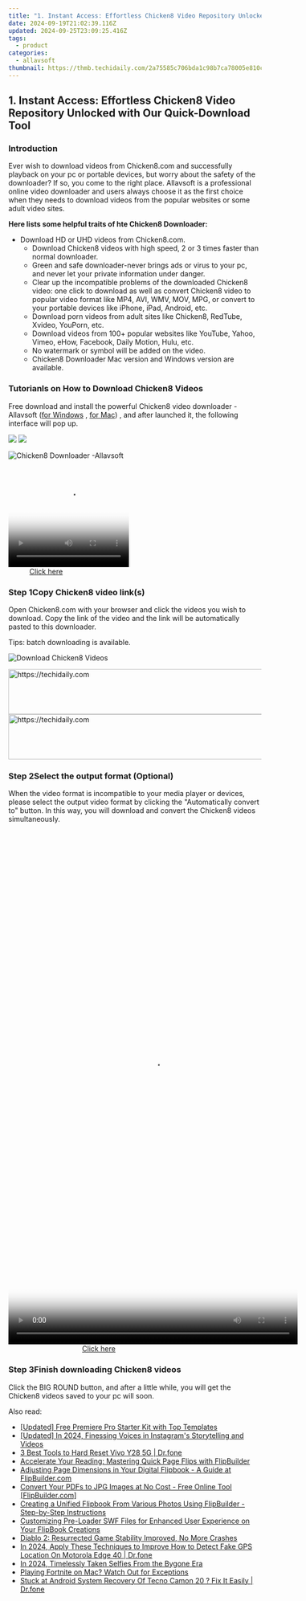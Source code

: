 ```yaml
---
title: "1. Instant Access: Effortless Chicken8 Video Repository Unlocked with Our Quick-Download Tool"
date: 2024-09-19T21:02:39.116Z
updated: 2024-09-25T23:09:25.416Z
tags:
  - product
categories:
  - allavsoft
thumbnail: https://thmb.techidaily.com/2a75585c706bda1c98b7ca78005e810cc4fa04565ec0bfaa1522a3466ddc9fcb.jpg
---
```


## 1. Instant Access: Effortless Chicken8 Video Repository Unlocked with Our Quick-Download Tool

### Introduction

Ever wish to download videos from Chicken8.com and successfully playback on your pc or portable devices, but worry about the safety of the downloader? If so, you come to the right place. Allavsoft is a professional online video downloader and users always choose it as the first choice when they needs to download videos from the popular websites or some adult video sites.

**Here lists some helpful traits of hte Chicken8 Downloader:**

* Download HD or UHD videos from Chicken8.com.  
   * Download Chicken8 videos with high speed, 2 or 3 times faster than normal downloader.  
   * Green and safe downloader-never brings ads or virus to your pc, and never let your private information under danger.  
   * Clear up the incompatible problems of the downloaded Chicken8 video: one click to download as well as convert Chicken8 video to popular video format like MP4, AVI, WMV, MOV, MPG, or convert to your portable devices like iPhone, iPad, Android, etc.  
   * Download porn videos from adult sites like Chicken8, RedTube, Xvideo, YouPorn, etc.  
   * Download videos from 100+ popular websites like YouTube, Yahoo, Vimeo, eHow, Facebook, Daily Motion, Hulu, etc.  
   * No watermark or symbol will be added on the video.  
   * Chicken8 Downloader Mac version and Windows version are available.

### Tutorianls on How to Download Chicken8 Videos

Free download and install the powerful Chicken8 video downloader - Allavsoft ([for Windows](https://tools.techidaily.com/allavsoft/products/) , [for Mac](https://tools.techidaily.com/allavsoft/products/)) , and after launched it, the following interface will pop up.

[![](https://www.allavsoft.com/how-to/../images/how-to/free-download-win.jpg)](https://tools.techidaily.com/allavsoft/products/) [![](https://www.allavsoft.com/how-to/../images/how-to/free-download-mac.jpg)](https://tools.techidaily.com/allavsoft/products/)

![Chicken8 Downloader -Allavsoft](https://www.allavsoft.com/how-to/../images/allavsoft/screen-shot-600.jpg)

<!-- affiliate ads begin -->
<span id="1304647">
					<video width="240" height="200" style="cursor:pointer"
           poster="//a.impactradius-go.com/display-clicktoplayimage/1304647.png"
           onclick="if(!this.playClicked){this.play();this.setAttribute('controls',true);this.playClicked=true;}">
	   <source src="//a.impactradius-go.com/display-ad/15852-1304647">
	   <img src="//a.impactradius-go.com/display-clicktoplayimage/1304647.png" style="border: none; height: 100%; width: 100%; object-fit: contain">
	</video>
	<div style="width:150px;text-align:center"><a href="javascript:window.open(decodeURIComponent('https%3A%2F%2Fthefitville.pxf.io%2Fc%2F5597632%2F1304647%2F15852'), '_blank');void(0);">Click here</a></div>
</span>
<img height="0" width="0" src="https://imp.pxf.io/i/5597632/1304647/15852" style="position:absolute;visibility:hidden;" border="0" />
<!-- affiliate ads end -->

### Step 1Copy Chicken8 video link(s)

Open Chicken8.com with your browser and click the videos you wish to download. Copy the link of the video and the link will be automatically pasted to this downloader.

Tips: batch downloading is available.

![Download Chicken8 Videos](https://www.allavsoft.com/how-to/../images/how-to/chicken8-downloader/download-chicken8-videos.jpg)

<!-- affiliate ads begin -->
<a href="https://aligracehair.sjv.io/c/5597632/2027195/19272" target="_top" id="2027195">
  <img src="//a.impactradius-go.com/display-ad/19272-2027195" border="0" alt="https://techidaily.com" width="728" height="90"/>
</a>
<img height="0" width="0" src="https://aligracehair.sjv.io/i/5597632/2027195/19272" style="position:absolute;visibility:hidden;" border="0" />
<!-- affiliate ads end -->

<!-- affiliate ads begin -->
<a href="https://imp.i110150.net/c/5597632/798165/11305" target="_top" id="798165">
  <img src="//a.impactradius-go.com/display-ad/11305-798165" border="0" alt="https://techidaily.com" width="728" height="90"/>
</a>
<img height="0" width="0" src="https://imp.i110150.net/i/5597632/798165/11305" style="position:absolute;visibility:hidden;" border="0" />
<!-- affiliate ads end -->

### Step 2Select the output format (Optional)

When the video format is incompatible to your media player or devices, please select the output video format by clicking the "Automatically convert to" button. In this way, you will download and convert the Chicken8 videos simultaneously.

<!-- affiliate ads begin -->
<span id="2127886">
					<video width="576" height="1024" style="cursor:pointer"
           poster="//a.impactradius-go.com/display-clicktoplayimage/2127886.png"
           onclick="if(!this.playClicked){this.play();this.setAttribute('controls',true);this.playClicked=true;}">
	   <source src="//a.impactradius-go.com/display-ad/18498-2127886">
	   <img src="//a.impactradius-go.com/display-clicktoplayimage/2127886.png" style="border: none; height: 100%; width: 100%; object-fit: contain">
	</video>
	<div style="width:360px;text-align:center"><a href="javascript:window.open(decodeURIComponent('https%3A%2F%2Funicoeye.pxf.io%2Fc%2F5597632%2F2127886%2F18498'), '_blank');void(0);">Click here</a></div>
</span>
<img height="0" width="0" src="https://imp.pxf.io/i/5597632/2127886/18498" style="position:absolute;visibility:hidden;" border="0" />
<!-- affiliate ads end -->

### Step 3Finish downloading Chicken8 videos

Click the BIG ROUND button, and after a little while, you will get the Chicken8 videos saved to your pc will soon.

<ins class="adsbygoogle"
     style="display:block"
     data-ad-format="autorelaxed"
     data-ad-client="ca-pub-7571918770474297"
     data-ad-slot="1223367746"></ins>

<ins class="adsbygoogle"
     style="display:block"
     data-ad-client="ca-pub-7571918770474297"
     data-ad-slot="8358498916"
     data-ad-format="auto"
     data-full-width-responsive="true"></ins>

<span class="atpl-alsoreadstyle">Also read:</span>
<div><ul>
<li><a href="https://some-techniques.techidaily.com/updated-free-premiere-pro-starter-kit-with-top-templates/"><u>[Updated] Free Premiere Pro Starter Kit with Top Templates</u></a></li>
<li><a href="https://instagram-videos.techidaily.com/updated-in-2024-finessing-voices-in-instagrams-storytelling-and-videos/"><u>[Updated] In 2024, Finessing Voices in Instagram's Storytelling and Videos</u></a></li>
<li><a href="https://phone-solutions.techidaily.com/3-best-tools-to-hard-reset-vivo-y28-5g-drfone-by-drfone-reset-android-reset-android/"><u>3 Best Tools to Hard Reset Vivo Y28 5G | Dr.fone</u></a></li>
<li><a href="https://fox-ssl.techidaily.com/accelerate-your-reading-mastering-quick-page-flips-with-flipbuilder/"><u>Accelerate Your Reading: Mastering Quick Page Flips with FlipBuilder</u></a></li>
<li><a href="https://fox-ssl.techidaily.com/adjusting-page-dimensions-in-your-digital-flipbook-a-guide-at-flipbuildercom/"><u>Adjusting Page Dimensions in Your Digital Flipbook - A Guide at FlipBuilder.com</u></a></li>
<li><a href="https://fox-ssl.techidaily.com/convert-your-pdfs-to-jpg-images-at-no-cost-free-online-tool-flipbuildercom/"><u>Convert Your PDFs to JPG Images at No Cost - Free Online Tool [FlipBuilder.com]</u></a></li>
<li><a href="https://fox-ssl.techidaily.com/creating-a-unified-flipbook-from-various-photos-using-flipbuilder-step-by-step-instructions/"><u>Creating a Unified Flipbook From Various Photos Using FlipBuilder - Step-by-Step Instructions</u></a></li>
<li><a href="https://fox-ssl.techidaily.com/customizing-pre-loader-swf-files-for-enhanced-user-experience-on-your-flipbook-creations/"><u>Customizing Pre-Loader SWF Files for Enhanced User Experience on Your FlipBook Creations</u></a></li>
<li><a href="https://win-blog.techidaily.com/1723013807911-diablo-2-resurrected-game-stability-improved-no-more-crashes/"><u>Diablo 2: Resurrected Game Stability Improved, No More Crashes</u></a></li>
<li><a href="https://change-location.techidaily.com/in-2024-apply-these-techniques-to-improve-how-to-detect-fake-gps-location-on-motorola-edge-40-drfone-by-drfone-virtual-android/"><u>In 2024, Apply These Techniques to Improve How to Detect Fake GPS Location On Motorola Edge 40 | Dr.fone</u></a></li>
<li><a href="https://fox-helps.techidaily.com/in-2024-timelessly-taken-selfies-from-the-bygone-era/"><u>In 2024, Timelessly Taken Selfies From the Bygone Era</u></a></li>
<li><a href="https://games-able.techidaily.com/1719172797184-playing-fortnite-on-mac-watch-out-for-exceptions/"><u>Playing Fortnite on Mac? Watch Out for Exceptions</u></a></li>
<li><a href="https://howto.techidaily.com/stuck-at-android-system-recovery-of-tecno-camon-20-fix-it-easily-drfone-by-drfone-fix-android-problems-fix-android-problems/"><u>Stuck at Android System Recovery Of Tecno Camon 20 ? Fix It Easily | Dr.fone</u></a></li>
</ul></div>


